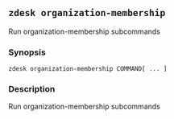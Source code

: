 ## `zdesk organization-membership`

Run organization-membership subcommands

### Synopsis

    zdesk organization-membership COMMAND[ ... ]

### Description

Run organization-membership subcommands

